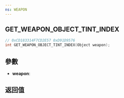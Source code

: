 ```yaml
---
ns: WEAPON
---
```

## GET_WEAPON_OBJECT_TINT_INDEX

```c
// 0xCD183314F7CD2E57 0xD91D9576
int GET_WEAPON_OBJECT_TINT_INDEX(Object weapon);
```


## 參數
* **weapon**: 

## 返回值
